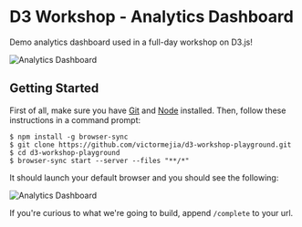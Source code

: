 # D3 Workshop - Analytics Dashboard

Demo analytics dashboard used in a full-day workshop on D3.js!

![Analytics Dashboard](https://raw.githubusercontent.com/victormejia/d3-workshop-playground/master/dashboard-complete.png)

## Getting Started

First of all, make sure you have [Git](https://git-scm.com/) and [Node](https://nodejs.org/en/) installed. Then, follow these instructions in a command prompt:

    $ npm install -g browser-sync
    $ git clone https://github.com/victormejia/d3-workshop-playground.git
    $ cd d3-workshop-playground
    $ browser-sync start --server --files "**/*"

It should launch your default browser and you should see the following:

![Analytics Dashboard](https://raw.githubusercontent.com/victormejia/d3-workshop-playground/master/dashboard.png)

If you're curious to what we're going to build, append `/complete` to your url.
